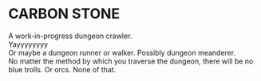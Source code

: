 CARBON STONE
========================

A work-in-progress dungeon crawler.<br />
Yayyyyyyyy<br />
Or maybe a dungeon runner or walker. Possibly dungeon meanderer.<br />
No matter the method by which you traverse the dungeon, there will be no blue trolls. Or orcs. None of that.

